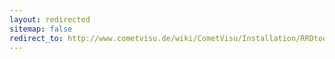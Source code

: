 ```yaml
---
layout: redirected
sitemap: false
redirect_to: http://www.cometvisu.de/wiki/CometVisu/Installation/RRDtool/en
---
```


